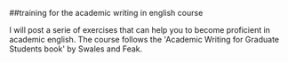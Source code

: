 ##training for the academic writing in english course

I will post a serie of exercises that can help you to become proficient in
academic english. The course follows the 'Academic Writing for Graduate 
Students book' by Swales and Feak.


